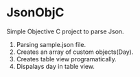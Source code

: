 # JsonObjC
Simple Objective C project to parse Json.

1. Parsing sample.json file.
2. Creates an array of custom objects(Day).
3. Creates table view programatically.
4. Dispalays  day in table view.
